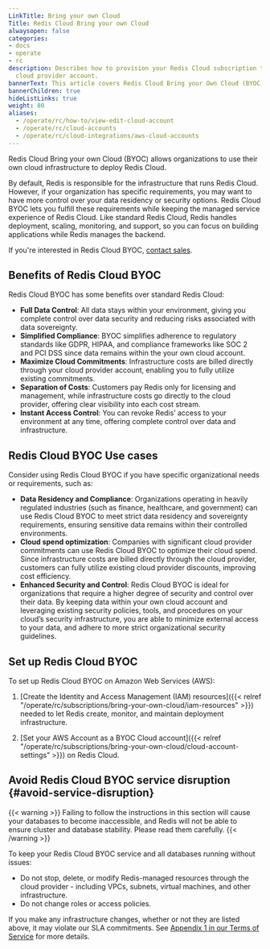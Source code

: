 ```yaml
---
LinkTitle: Bring your own Cloud
Title: Redis Cloud Bring your own Cloud
alwaysopen: false
categories:
- docs
- operate
- rc
description: Describes how to provision your Redis Cloud subscription to use an existing
  cloud provider account.
bannerText: This article covers Redis Cloud Bring your Own Cloud (BYOC) deployments. To learn more or get started with Redis Cloud BYOC, [contact sales](https://redis.io/meeting/).
bannerChildren: true
hideListLinks: true
weight: 80
aliases:
  - /operate/rc/how-to/view-edit-cloud-account
  - /operate/rc/cloud-accounts
  - /operate/rc/cloud-integrations/aws-cloud-accounts
---
```


Redis Cloud Bring your own Cloud (BYOC) allows organizations to use their own cloud infrastructure to deploy Redis Cloud.

By default, Redis is responsible for the infrastructure that runs Redis Cloud. However, if your organization has specific requirements, you may want to have more control over your data residency or security options. Redis Cloud BYOC lets you fulfill these requirements while keeping the managed service experience of Redis Cloud. Like standard Redis Cloud, Redis handles deployment, scaling, monitoring, and support, so you can focus on building applications while Redis manages the backend.

If you're interested in Redis Cloud BYOC, [contact sales](https://redis.io/meeting/).

## Benefits of Redis Cloud BYOC

Redis Cloud BYOC has some benefits over standard Redis Cloud:

- **Full Data Control**: All data stays within your environment, giving you complete control over data security and reducing risks associated with data sovereignty.
- **Simplified Compliance**: BYOC simplifies adherence to regulatory standards like GDPR, HIPAA, and compliance frameworks like SOC 2 and PCI DSS since data remains within the your own cloud account.
- **Maximize Cloud Commitments**: Infrastructure costs are billed directly through your cloud provider account, enabling you to fully utilize existing commitments.
- **Separation of Costs**: Customers pay Redis only for licensing and management, while infrastructure costs go directly to the cloud provider, offering clear visibility into each cost stream.
- **Instant Access Control**: You can revoke Redis’ access to your environment at any time, offering complete control over data and infrastructure.

## Redis Cloud BYOC Use cases

Consider using Redis Cloud BYOC if you have specific organizational needs or requirements, such as:

- **Data Residency and Compliance**: Organizations operating in heavily regulated industries (such as finance, healthcare, and government) can use Redis Cloud BYOC to meet strict data residency and sovereignty requirements, ensuring sensitive data remains within their controlled environments.
- **Cloud spend optimization**: Companies with significant cloud provider commitments can use Redis Cloud BYOC to optimize their cloud spend. Since infrastructure costs are billed directly through the cloud provider, customers can fully utilize existing cloud provider discounts, improving cost efficiency.
- **Enhanced Security and Control**: Redis Cloud BYOC is ideal for organizations that require a higher degree of security and control over their data. By keeping data within your own cloud account and leveraging existing security policies, tools, and procedures on your cloud’s security infrastructure, you are able to minimize external access to your data, and adhere to more strict organizational security guidelines.

## Set up Redis Cloud BYOC

To set up Redis Cloud BYOC on Amazon Web Services (AWS):

1. [Create the Identity and Access Management (IAM) resources]({{< relref "/operate/rc/subscriptions/bring-your-own-cloud/iam-resources" >}}) needed to let Redis create, monitor, and maintain deployment infrastructure.

1. [Set your AWS Account as a BYOC Cloud account]({{< relref "/operate/rc/subscriptions/bring-your-own-cloud/cloud-account-settings" >}}) on Redis Cloud.

## Avoid Redis Cloud BYOC service disruption {#avoid-service-disruption}

{{< warning >}}
Failing to follow the instructions in this section will cause your databases to become inaccessible, and Redis will not be able to ensure cluster and database stability. Please read them carefully.
{{< /warning >}}

To keep your Redis Cloud BYOC service and all databases running without issues:
- Do not stop, delete, or modify Redis-managed resources through the cloud provider - including VPCs, subnets, virtual machines, and other infrastructure.
- Do not change roles or access policies.

If you make any infrastructure changes, whether or not they are listed above, it may violate our SLA commitments. See [Appendix 1 in our Terms of Service](https://redis.io/legal/cloud-tos/#Appendix-1) for more details.

